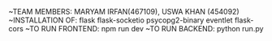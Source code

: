 ~TEAM MEMBERS:
MARYAM IRFAN(467109), USWA KHAN (454092)
~INSTALLATION OF:
flask
flask-socketio
psycopg2-binary
eventlet
flask-cors
~TO RUN FRONTEND:
npm run dev
~TO RUN BACKEND:
python run.py
